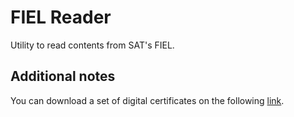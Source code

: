 # FIEL Reader

Utility to read contents from SAT's FIEL.

## Additional notes

You can download a set of digital certificates on the following [link](http://omawww.sat.gob.mx/tramitesyservicios/Paginas/certificado_sello_digital.htm).